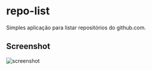 # repo-list
Simples aplicação para listar repositórios do github.com.

## Screenshot
![screenshot](https://i.imgur.com/E32PzeJ.png)
